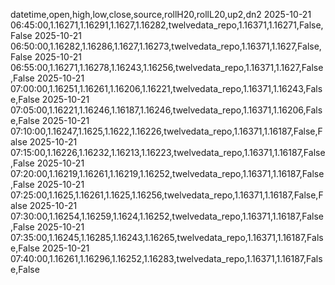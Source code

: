 datetime,open,high,low,close,source,rollH20,rollL20,up2,dn2
2025-10-21 06:45:00,1.16271,1.16291,1.1627,1.16282,twelvedata_repo,1.16371,1.16271,False,False
2025-10-21 06:50:00,1.16282,1.16286,1.1627,1.16273,twelvedata_repo,1.16371,1.1627,False,False
2025-10-21 06:55:00,1.16271,1.16278,1.16243,1.16256,twelvedata_repo,1.16371,1.1627,False,False
2025-10-21 07:00:00,1.16251,1.16261,1.16206,1.16221,twelvedata_repo,1.16371,1.16243,False,False
2025-10-21 07:05:00,1.16221,1.16246,1.16187,1.16246,twelvedata_repo,1.16371,1.16206,False,False
2025-10-21 07:10:00,1.16247,1.1625,1.1622,1.16226,twelvedata_repo,1.16371,1.16187,False,False
2025-10-21 07:15:00,1.16226,1.16232,1.16213,1.16223,twelvedata_repo,1.16371,1.16187,False,False
2025-10-21 07:20:00,1.16219,1.16261,1.16219,1.16252,twelvedata_repo,1.16371,1.16187,False,False
2025-10-21 07:25:00,1.1625,1.16261,1.1625,1.16256,twelvedata_repo,1.16371,1.16187,False,False
2025-10-21 07:30:00,1.16254,1.16259,1.1624,1.16252,twelvedata_repo,1.16371,1.16187,False,False
2025-10-21 07:35:00,1.16245,1.16285,1.16243,1.16265,twelvedata_repo,1.16371,1.16187,False,False
2025-10-21 07:40:00,1.16261,1.16296,1.16252,1.16283,twelvedata_repo,1.16371,1.16187,False,False
